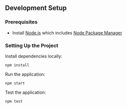 ## Development Setup

### Prerequisites

- Install [Node.js] which includes [Node Package Manager][npm]

### Setting Up the Project

Install dependencies locally:

```
npm install
```

Run the application:

```
npm start
```

Test the application:

```
npm test
```

[node.js]: https://nodejs.org/
[npm]: https://www.npmjs.com/get-npm
